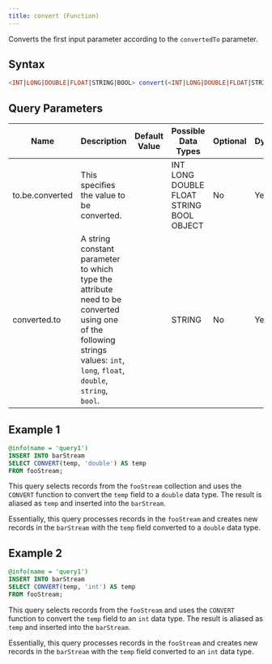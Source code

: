 ```yaml
---
title: convert (Function)
---
```


Converts the first input parameter according to the `convertedTo` parameter.

## Syntax

```sql
<INT|LONG|DOUBLE|FLOAT|STRING|BOOL> convert(<INT|LONG|DOUBLE|FLOAT|STRING|BOOL|OBJECT> to.be.converted, <STRING> converted.to)
```

## Query Parameters

| Name            | Description     | Default Value | Possible Data Types                      | Optional | Dynamic |
|------------|-----------------------------------|---------------|-----------------|----------|---------|
| to.be.converted | This specifies the value to be converted.    |               | INT LONG DOUBLE FLOAT STRING BOOL OBJECT | No       | Yes     |
| converted.to    | A string constant parameter to which type the attribute need to be converted using one of the following strings values: `int`, `long`, `float`, `double`, `string`, `bool`. |               | STRING                                   | No       | Yes     |

## Example 1

```sql
@info(name = 'query1')
INSERT INTO barStream
SELECT CONVERT(temp, 'double') AS temp
FROM fooStream;
```

This query selects records from the `fooStream` collection and uses the `CONVERT` function to convert the `temp` field to a `double` data type. The result is aliased as `temp` and inserted into the `barStream`.

Essentially, this query processes records in the `fooStream` and creates new records in the `barStream` with the `temp` field converted to a `double` data type.

## Example 2

```sql
@info(name = 'query1')
INSERT INTO barStream
SELECT CONVERT(temp, 'int') AS temp
FROM fooStream;
```

This query selects records from the `fooStream` and uses the `CONVERT` function to convert the `temp` field to an `int` data type. The result is aliased as `temp` and inserted into the `barStream`.

Essentially, this query processes records in the `fooStream` and creates new records in the `barStream` with the `temp` field converted to an `int` data type.
